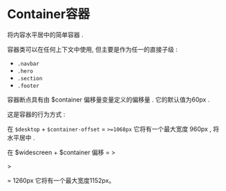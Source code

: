 # Container容器

将内容水平居中的简单容器 .

容器类可以在任何上下文中使用, 但主要是作为任一的直接子级 :

* `.navbar`
* `.hero`
* `.section`
* `.footer`

容器断点具有由 $container 偏移量变量定义的偏移量 . 它的默认值为60px .

这是容器的行为方式 :

在 `$desktop` + `$container-offset` = `>=1068px` 它将有一个最大宽度 960px , 将水平居中 .

在 $widescreen + $container 偏移 = &gt;

&gt;

= 1260px 它将有一个最大宽度1152px。

